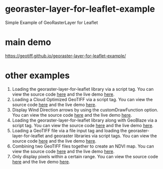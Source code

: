 # georaster-layer-for-leaflet-example
Simple Example of GeoRasterLayer for Leaflet

# main demo
https://geotiff.github.io/georaster-layer-for-leaflet-example/

# other examples
1) Loading the georaster-layer-for-leaflet library via a script tag. You can view the source code [here](https://github.com/GeoTIFF/georaster-layer-for-leaflet-example/blob/master/examples/load-via-script-tag.html) and the live demo [here](https://geotiff.github.io/georaster-layer-for-leaflet-example/examples/load-via-script-tag.html).
2) Loading a Cloud Optimized GeoTIFF via a script tag.  You can view the source code [here](https://github.com/GeoTIFF/georaster-layer-for-leaflet-example/blob/master/examples/load-cog-via-script-tag.html) and the live demo [here](https://geotiff.github.io/georaster-layer-for-leaflet-example/examples/load-cog-via-script-tag.html).
3) Display Wind Direction arrows by using the customDrawFunction option.  You can view the source code [here](https://github.com/GeoTIFF/georaster-layer-for-leaflet-example/blob/master/examples/wind-direction-arrows.html#L38) and the live demo [here](https://geotiff.github.io/georaster-layer-for-leaflet-example/examples/wind-direction-arrows.html).
4) Loading the georaster-layer-for-leaflet library along with GeoBlaze via a script tag. You can view the source code [here](https://github.com/GeoTIFF/georaster-layer-for-leaflet-example/blob/master/examples/load-via-script-tag-with-geoblaze.html) and the live demo [here](https://geotiff.github.io/georaster-layer-for-leaflet-example/examples/load-via-script-tag-with-geoblaze.html).
5) Loading a GeoTIFF file via a file input tag and loading the georaster-layer-for-leaflet and georaster libraries via script tags. You can view the source code [here](https://github.com/GeoTIFF/georaster-layer-for-leaflet-example/blob/master/examples/load-file.html) and the live demo [here](https://geotiff.github.io/georaster-layer-for-leaflet-example/examples/load-file.html).
6) Combining two GeoTIFF files together to create an NDVI map. You can view the source code [here](https://github.com/GeoTIFF/georaster-layer-for-leaflet-example/blob/master/examples/ndvi.html) and the live demo [here](https://geotiff.github.io/georaster-layer-for-leaflet-example/examples/ndvi.html).
6) Only display pixels within a certain range. You can view the source code [here](https://github.com/GeoTIFF/georaster-layer-for-leaflet-example/blob/master/examples/thresholding.html) and the live demo [here](https://geotiff.github.io/georaster-layer-for-leaflet-example/examples/thresholding.html).
